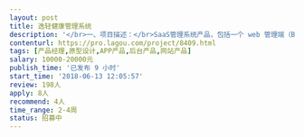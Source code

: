 ```yaml
---                
layout: post       
title: 逸轻健康管理系统           
description: '</br>一、项目描述：</br>SaaS管理系统产品，包括一个 web 管理端（B端），iOS和Android两个客户端（C端），C端提供给普通用户使用， B端作为企业管理人员使用，B端用户为C端用户提供咨询和数据管理服务。B端用户可以分析C端提交的数据，进行数据分析，并给出指导方案，可以跟 C端用户进行会话沟通，完成服务闭环。</br></br>二、主要功能点：</br>资讯管理、活动管理、方案管理、用户管理、用户数据管理分析、消息通知与推送、登录注册、一对一会话、群组会话、广告管理、系统设置等</br></br>三、可参考产品： </br>C端app：哥本哈根、薄荷健康、变啦 三者结合；</br>B端web：暂无参考，可提供整体思路和基础 UE原型；</br></br>四、人员要求：</br>1、有App产品的策划经验，有 toB 企业管理 SaaS 系统产品策划经验；</br>2、熟悉产品策划设计过程、对产品设计和交互有丰富的经验积累；</br>3、优秀的文档撰写能力，熟练掌握和使用各种系统工具，如Axure、mockplus、adobe XD、墨刀等需求管理及界面原型工具；</br>4、良好的沟通能力和契约精神。</br>5、足够的时间、能够按时完成产品原型设计和需求说明交付；</br>'     
contenturl: https://pro.lagou.com/project/8409.html      
tags: [产品经理,原型设计,APP产品,后台产品,网站产品]            
salary: 10000-20000元          
publish_time: '已发布 9 小时'         
start_time: '2018-06-13 12:05:57'           
review: 198人                   
apply: 8人                   
recommend: 4人                   
time_range: 2-4周              
status: 招募中                  
---                 
```

